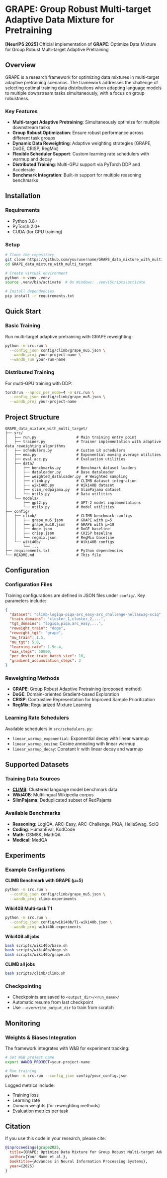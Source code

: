 # GRAPE: Group Robust Multi-target Adaptive Data Mixture for Pretraining

**[NeurIPS 2025]** Official implementation of **GRAPE**: Optimize Data Mixture for Group Robust Multi-target Adaptive Pretraining

## Overview

GRAPE is a research framework for optimizing data mixtures in multi-target adaptive pretraining scenarios. The framework addresses the challenge of selecting optimal training data distributions when adapting language models to multiple downstream tasks simultaneously, with a focus on group robustness.

### Key Features

- **Multi-target Adaptive Pretraining**: Simultaneously optimize for multiple downstream tasks
- **Group Robust Optimization**: Ensure robust performance across different task groups
- **Dynamic Data Reweighting**: Adaptive weighting strategies (GRAPE, DoGE, CRISP, RegMix)
- **Flexible Scheduler Support**: Custom learning rate schedulers with warmup and decay
- **Distributed Training**: Multi-GPU support via PyTorch DDP and Accelerate
- **Benchmark Integration**: Built-in support for multiple reasoning benchmarks

## Installation

### Requirements

- Python 3.8+
- PyTorch 2.0+
- CUDA (for GPU training)

### Setup

```bash
# Clone the repository
git clone https://github.com/yourusername/GRAPE_data_mixture_with_multi_target.git
cd GRAPE_data_mixture_with_multi_target

# Create virtual environment
python -m venv .venv
source .venv/bin/activate  # On Windows: .venv\Scripts\activate

# Install dependencies
pip install -r requirements.txt
```

## Quick Start

### Basic Training

Run multi-target adaptive pretraining with GRAPE reweighting:

```bash
python -m src.run \
  --config_json config/climb/grape_mu5.json \
  --wandb_proj your-project-name \
  --wandb_run your-run-name
```

### Distributed Training

For multi-GPU training with DDP:

```bash
torchrun --nproc_per_node=4 -m src.run \
  --config_json config/climb/grape_mu5.json \
  --wandb_proj your-project-name
```

## Project Structure

```
GRAPE_data_mixture_with_multi_target/
├── src/
│   ├── run.py                  # Main training entry point
│   ├── trainer.py              # Trainer implementation with adaptive data reweighting algorithms
│   ├── schedulers.py           # Custom LR schedulers
│   ├── ema.py                  # Exponential moving average utilities
│   ├── eval_acc.py             # Evaluation utilities
│   ├── data/
│   │   ├── benchmarks.py       # Benchmark dataset loaders
│   │   ├── dataloader.py       # Base dataloader
│   │   ├── weighted_dataloader.py  # Weighted sampling
│   │   ├── climb.py            # CLIMB dataset integration
│   │   ├── wiki40b.py          # Wiki40B dataset
│   │   ├── slim_redpajama.py   # SlimPajama dataset
│   │   └── utils.py            # Data utilities
│   └── models/
│       ├── gpt2.py             # GPT-2 model implementations
│       └── utils.py            # Model utilities
├── config/
│   ├── climb/                  # CLIMB benchmark configs
│   │   ├── grape_mu5.json      # GRAPE with μ=5
│   │   ├── grape_mu10.json     # GRAPE with μ=10
│   │   ├── doge.json           # DoGE baseline
│   │   ├── crisp.json          # CRISP baseline
│   │   └── regmix.json         # RegMix baseline
│   └── wiki40b/                # Wiki40B configs
│       └── ...
├── requirements.txt            # Python dependencies
└── README.md                   # This file
```

## Configuration

### Configuration Files

Training configurations are defined in JSON files under `config/`. Key parameters include:

```json
{
  "dataset": "climb-logiqa-piqa-arc_easy-arc_challenge-hellaswag-sciq",
  "train_domains": "cluster_1,cluster_2,...",
  "tgt_domains": "logiqa,piqa,arc_easy,...",
  "reweight_train": "doge",
  "reweight_tgt": "grape",
  "mu_train": 1.5,
  "mu_tgt": 5.0,
  "learning_rate": 1.5e-4,
  "max_steps": 50000,
  "per_device_train_batch_size": 16,
  "gradient_accumulation_steps": 2
}
```

### Reweighting Methods

- **GRAPE**: Group Robust Adaptive Pretraining (proposed method)
- **DoGE**: Domain-oriented Gradient-based Exploration
- **CRISP**: Contrastive Representation for Improved Sample Prioritization
- **RegMix**: Regularized Mixture Learning

### Learning Rate Schedulers

Available schedulers in `src/schedulers.py`:

- `linear_warmup_exponential`: Exponential decay with linear warmup
- `linear_warmup_cosine`: Cosine annealing with linear warmup
- `linear_warmup_decay`: Constant lr with linear decay and warmup

## Supported Datasets

### Training Data Sources

- **[CLIMB](https://arxiv.org/abs/2504.13161)**: Clustered language model benchmark data
- **Wiki40B**: Multilingual Wikipedia corpus
- **SlimPajama**: Deduplicated subset of RedPajama

### Available Benchmarks

- **Reasoning**: LogiQA, ARC-Easy, ARC-Challenge, PIQA, HellaSwag, SciQ
- **Coding**: HumanEval, KodCode
- **Math**: GSM8K, MathQA
- **Medical**: MedQA

## Experiments

### Example Configurations

**CLIMB Benchmark with GRAPE (μ=5)**

```bash
python -m src.run \
  --config_json config/climb/grape_mu5.json \
  --wandb_proj climb-experiments
```

**Wiki40B Multi-task T1**

```bash
python -m src.run \
  --config_json config/wiki40b/T1-wiki40b.json \
  --wandb_proj wiki40b-experiments
```

**Wiki40B all jobs**

```bash
bash scripts/wiki40b/base.sh
bash scripts/wiki40b/doge.sh
bash scripts/wiki40b/grape.sh
```

**CLIMB all jobs**

```bash
bash scripts/climb/climb.sh
```

### Checkpointing

- Checkpoints are saved to `<output_dir>/<run_name>/`
- Automatic resume from last checkpoint
- Use `--overwrite_output_dir` to train from scratch

## Monitoring

### Weights & Biases Integration

The framework integrates with W&B for experiment tracking:

```bash
# Set W&B project name
export WANDB_PROJECT=your-project-name

# Run training
python -m src.run --config_json config/your_config.json
```

Logged metrics include:

- Training loss
- Learning rate
- Domain weights (for reweighting methods)
- Evaluation metrics per task

## Citation

If you use this code in your research, please cite:

```bibtex
@inproceedings{grape2025,
  title={GRAPE: Optimize Data Mixture for Group Robust Multi-target Adaptive Pretraining},
  author={Your Name et al.},
  booktitle={Advances in Neural Information Processing Systems},
  year={2025}
}
```

